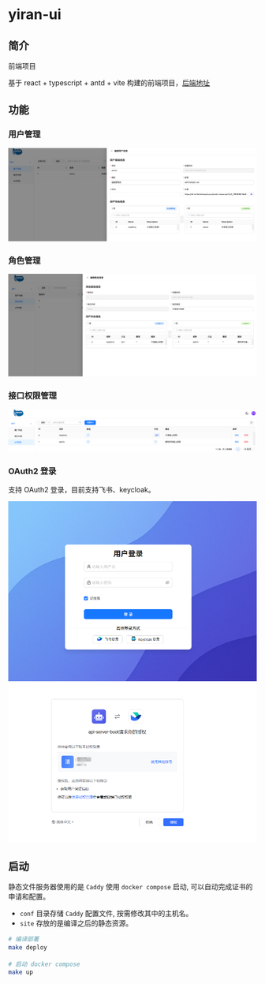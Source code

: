 # yiran-ui

## 简介

前端项目

基于 react + typescript + antd + vite 构建的前端项目，[后端地址](https://github.com/yiran15/api-server)

## 功能

### 用户管理

![用户管理](docs/img/user.png)

### 角色管理

![角色管理](docs/img/role.png)

### 接口权限管理

![接口权限管理](docs/img/api.png)

### OAuth2 登录

支持 OAuth2 登录，目前支持飞书、keycloak。

![OAuth2 登录](docs/img/oauth2-1.png)
![OAuth2 登录](docs/img/oauth2-feishu.png)

## 启动

静态文件服务器使用的是 `Caddy` 使用 `docker compose` 启动, 可以自动完成证书的申请和配置。

- `conf` 目录存储 `Caddy` 配置文件, 按需修改其中的主机名。
- `site` 存放的是编译之后的静态资源。

```bash
# 编译部署
make deploy

# 启动 docker compose
make up
```
